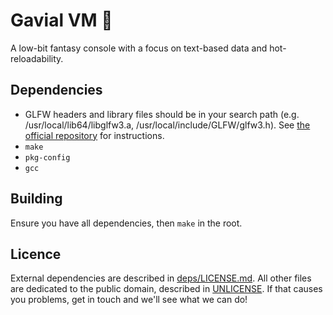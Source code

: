 # Gavial VM 🐊

A low-bit fantasy console with a focus on text-based data and hot-reloadability.

## Dependencies

- GLFW headers and library files should be in your search path (e.g. /usr/local/lib64/libglfw3.a, /usr/local/include/GLFW/glfw3.h). See [the official repository](https://github.com/glfw/glfw) for instructions.
- `make`
- `pkg-config`
- `gcc`

## Building

Ensure you have all dependencies, then `make` in the root.

## Licence

External dependencies are described in [deps/LICENSE.md](deps/LICENSE.md). All other files are dedicated to the public domain, described in [UNLICENSE](UNLICENSE). If that causes you problems, get in touch and we'll see what we can do!
